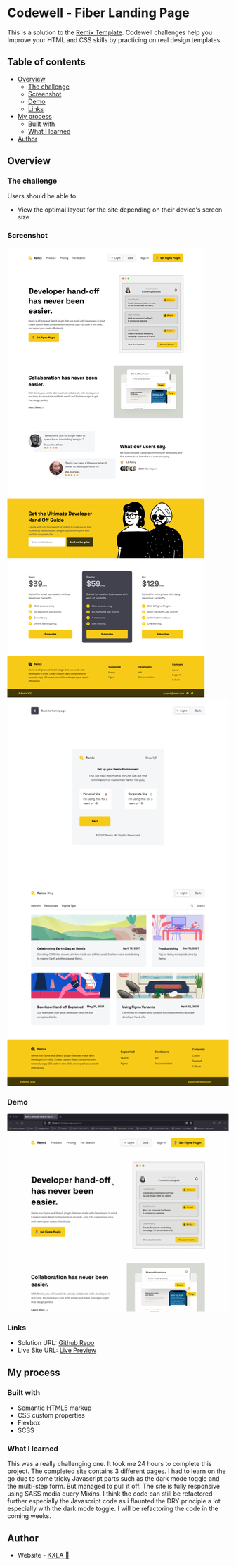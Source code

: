 # Codewell - Fiber Landing Page 

This is a solution to the [Remix Template](https://www.codewell.cc/challenges/remix-template--609f74e13167fa10b79b7b9b). Codewell challenges help you Improve your HTML and CSS skills by practicing on real design templates.

## Table of contents

- [Overview](#overview)
  - [The challenge](#the-challenge)
  - [Screenshot](#screenshot)
  - [Demo](#demo)
  - [Links](#links)
- [My process](#my-process)
  - [Built with](#built-with)
  - [What I learned](#what-i-learned)
- [Author](#author)


## Overview

### The challenge

Users should be able to:

- View the optimal layout for the site depending on their device's screen size

### Screenshot

![](Assets/Screenshot-01.png)
![](Assets/Screenshot-02.png)
![](Assets/Screenshot-03.png)

### Demo
![](Assets/DEMO.gif)


### Links

- Solution URL: [Github Repo](https://github.com/KXLAA/CW-03-spense)
- Live Site URL: [Live Preview](https://github.com/KXLAA/CW-08-Remix)


## My process

### Built with

- Semantic HTML5 markup
- CSS custom properties
- Flexbox
- SCSS


### What I learned
This was a really challenging one. It took me 24 hours to complete this project. The completed site contains 3 different pages.  I had to learn on the go due to some tricky Javascript parts such as the dark mode toggle and the multi-step form. But  managed to pull it off. The site is fully responsive using SASS media query Mixins. I think the code can still be refactored further especially the Javascript code as i flaunted the DRY principle a lot especially with the dark mode toggle. I will be refactoring the code in the coming weeks.



## Author
- Website - [KXLA 🤙](https://github.com/KXLAA)

